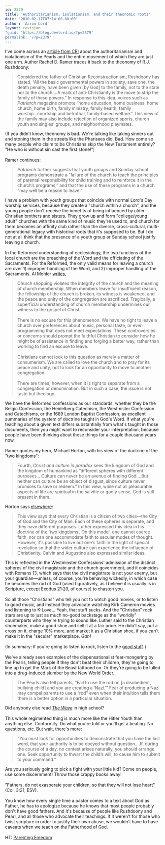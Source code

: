 ```yaml
---
id: 2379
title: 'Authoritarianism, isolationism, and their theonomic roots'
date: '2010-02-17T07:14:00-08:00'
author: 'Aaron Lord'
layout: revision
"guid: 'https://blog.devlord.io/?p=2379'
permalink: '/?p=2379'
---
```


<div class="ennote">I've come across an <a href="http://www.equip.org/PDF/DF230.pdf" target="_blank" rel="noopener">article from  CRI</a> about the authoritarianism and isolationism of the Pearls and  the entire movement of which they are just one arm.  Author Rachel D.  Ramer traces it back to the theonomy of R.J. Rushdoony:<br /><div><blockquote>Considered the father of Christian  Reconstructionism, Rushdoony has stated, “All the basic governmental  powers in society, save one, the death penalty, have been given [by God]  to the family, not to the state nor to the church....A mark of  anti-Christianity is the move to strip the family of these powers.” In  response to this idea, voices such as <i>Patriarch</i> magazine promote  “home education, home business, home church, home birth, family  ministry, family health, family worship...courtship and betrothal,  family-based welfare.” This view of the family may also include  rejection of organized sports, church youth and singles’ groups, and  neighborhood playmates.<br /></blockquote></div>(If you didn't know, theonomy is bad.  We're talking like  taking sinners out and stoning them in the streets like the Pharisees  did.  Bad.  How come so many people who claim to be Christians skip the  New Testament entirely?  "He who is without sin cast the first stone!")<br /><br />Ramer continues:<br /><div><blockquote><i>Patriarch</i> further suggests that  youth groups and Sunday school programs demonstrate a “failure of the  church to teach the principles of parental responsibility for child  training and to reinforce it in the church’s programs,” and that the use  of these programs in a church “may well be a reason to leave.”<br /></blockquote></div>I have a problem with  youth groups that coincide with normal Lord's Day worship services, because they  create a "church within a church", and the young people don't receive  the benefits of being influenced by older Christian brothers and  sisters.  They grow up and form "college/young adult" churches with the  same kind of music they're used to, and church for them becomes an  affinity club rather than the diverse, cross-cultural,  multi-generational legacy with historical roots that it's supposed to  be.  But I do not at all think that the presence of a youth group or  Sunday school justify leaving a church.<br /><br />In  the Reformed understanding of ecclesiology, the two functions of the  local church are the preaching of the Word and the officiating of the  Sacraments.  For the Reformed, the only valid means for leaving a church  are over 1) improper handling of the Word, and 2) improper handling of  the Sacraments.  Al Mohler <a href="http://www.ligonier.org/learn/articles/should-i-stay-or-should-i-go/" target="_blank" rel="noopener">writes</a>,<br />               <div><blockquote>         Church shopping violates the integrity of the church and the meaning   of church membership. When members leave for insufficient reason, the  fellowship of the church is broken, its witness is weakened, and the  peace and unity of the congregation are sacrificed. Tragically, a  superficial understanding of church membership undermines our witness to  the gospel of Christ.<br /><br />There is no  excuse for this phenomenon. We have no right to leave a  church over preferences about music, personal taste, or even programming  that does not meet expectations.  These controversies or concerns  should prompt the faithful Christian to consider how he might be of  assistance in finding and forging a better way, rather than working to  find an excuse to leave.<br /><br />Christians  cannot look to this question as merely a matter of  consumerism. We are called to love the church and to pray for its peace  and unity, not to look for an opportunity to move to  another congregation.<br /><br />There are times,  however, when it is right to separate from a  congregation or denomination. But in such a case, the issue is not taste  but theology.</blockquote></div>   We have the Reformed confessions as our standards,  whether they be the Belgic Confession, the Heidelberg Catechism, the  Westmister Confession and Catechisms, or the 1689 London Baptist  Confession, as excellent summaries of the system of doctrine taught in  God's Word.  If what you're teaching about a given text differs  substantially from what's taught in those documents, then you might want  to reconsider your interpretation, because people have been thinking  about these things for a couple thousand years now.<br /><br />Ramer quotes my hero, Michael Horton, with his view of the  doctrine of the "two kingdoms":<br /><div><blockquote>Fourth,  <i>Christ and culture in paradox</i> sees the kingdom of God and the  kingdom of humankind as “different spheres with different  purposes....Culture can never be an avenue of finding God....But neither  can culture be an object of disgust, since culture never promises to  save or redeem.” In this view, while not all pleasurable aspects of life  are spiritual in the salvific or godly sense, God is still present in  them.<br /></blockquote></div>Horton  says <a href="https://web.archive.org/web/20100304174349/http://www.matthiasmedia.com.au:80/briefing/longing/5402/" target="_blank" rel="noopener">elsewhere</a>:<br /><div><blockquote>This  view says that every Christian is a citizen of two cities—the City  of God and the City of Man. Each of these spheres is separate, and they  have different purposes. Luther expressed this idea in his doctrine of  the ‘two kingdoms’. On this model, one cannot coerce faith, nor can one  accommodate faith to secular modes of thought. However, it's possible to  live out one's faith in the light of special revelation so that the  wider culture can experience the influence of Christianity. Calvin and  Augustine also expressed similar ideas.</blockquote></div>This is reflected in the Westminster Confessions' admission  of the distinct spheres of the civil magistrate and the church  government, and it coincides with Romans 13, which says that the civil  magistrate is not your enemy, but your guardian—unless, of course,  you're behaving wickedly, in which case he becomes the rod of God (used  figuratively, as I believe it is usually is in Scripture, except Exodus  21:20, of course) to chasten you.<br /><br />So all those  "Christians" who tell you not to watch good movies, or to  listen to good  music, and instead they advocate watching Kirk Cameron  movies and  listening to K-Love...  Yeah, that stuff sucks.  And the  "Christian"  rock stars are up to just as much no-good backstage as the  "worldly"  counterparts who they're trying to sound like.  Luther said  to the  Christian shoemaker, make a good shoe and sell it at a fair  price.  He  didn't say, put a cross on it, charge 10% more, and market  it as a  Christian shoe, if you can't make it in the "secular"  marketplace.  <i>Gah!</i><br /><br />(In summary: if you're going to listen  to rock, listen to the <a href="http://www.amazon.com/gp/product/B000WZB944?ie=UTF8&amp;tag=lbmusic&amp;linkCode=as2&amp;camp=1789&amp;creative=390957&amp;creativeASIN=B000WZB944">good  stuff</a><img class=" ojroqhqczymfqlqgnudh ojroqhqczymfqlqgnudh  ojroqhqczymfqlqgnudh ojroqhqczymfqlqgnudh ojroqhqczymfqlqgnudh ojroqhqczymfqlqgnudh ojroqhqczymfqlqgnudh ojroqhqczymfqlqgnudh ojroqhqczymfqlqgnudh ojroqhqczymfqlqgnudh ojroqhqczymfqlqgnudh ojroqhqczymfqlqgnudh ojroqhqczymfqlqgnudh ojroqhqczymfqlqgnudh ojroqhqczymfqlqgnudh ojroqhqczymfqlqgnudh ojroqhqczymfqlqgnudh" src="http://www.assoc-amazon.com/e/ir?t=lbmusic&amp;l=as2&amp;o=1&amp;a=B000WZB944" alt="" border="0" height="1" width="1" />.)<br /><br />We've  already seen examples of the dispensationalist fear-mongering by the  Pearls, telling people if they don't beat their children, they're going  to line up to get the Mark of the Beast tattooed on.  Or they're going  to be lulled into a drug-induced slumber by the New World Order.<br /><div><blockquote>The Pearls also tell  parents, “Fail to use the rod on [a disobedient, bullying child] and you  are creating a ‘Nazi.’” Fear of producing a Nazi may compel parents to  use a “rod” even when their intuition tells them there is a better  option in a particular situation.<br /></blockquote></div>Did anybody else read <a href="http://en.wikipedia.org/wiki/The_Wave_%28novel%29" target="_blank" rel="noopener"><i>The  Wave</i></a> in high school?<br /><br />This  whole regimented thing is much more like the Hitler Youth than anything  else.  Conformity.  Do what you're told or you'll get a beating.  No  questions, etc.  But wait, there's more:<br /><div><blockquote>“You  must look for opportunities to demonstrate that you have the last word,  that your authority is to be obeyed without question....If, during the  course of a day, no contest arises naturally, you should arrange one.  Seek opportunity to thwart the child’s will, to cause him to submit to  your command.”<br /></blockquote></div>Are  you seriously going to pick a fight with your little kid?  Come on  people, use some discernment!  Throw those crappy books away!<br /><br />"Fathers, do not exasperate your children, so that they will not lose  heart" (Col. 3:21, ESV).<br /><br />You know  how every single time a pastor comes to a text about God as Father, he  has to apologize because he knows that most people probably don't have  good fathers.  And it's because of people like Rushdoony and Pearl, and  all those who advocate their teachings.  If it weren't for those who  twist scripture in order to justify their own abuse, we wouldn't have to  have caveats when we teach on the Fatherhood of God.<br /><br />HT: <a href="http://parentingfreedom.com/2010/02/15/murder-by-discipline-children-investigators-were-led-to-no-greater-joy-ministries-michael-and-debi-pearl-that-espouses-spanking-as-a-necessary-part-of-training-ones-child/" target="_blank" rel="noopener">Parenting Freedom</a><a href="http://parentingfreedom.com/2010/02/15/murder-by-discipline-children-investigators-were-led-to-no-greater-joy-ministries-michael-and-debi-pearl-that-espouses-spanking-as-a-necessary-part-of-training-ones-child/" target="_blank" rel="noopener"><br /></a></div><div class="blogger-post-footer"></div>